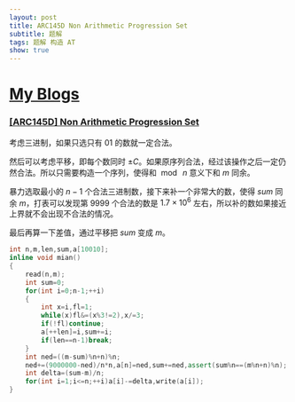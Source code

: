 ```yaml
---
layout: post
title: ARC145D Non Arithmetic Progression Set
subtitle: 题解
tags: 题解 构造 AT
show: true
---
```


# [My Blogs](https://www.cnblogs.com/WrongAnswer90/p/18157231)

### [[ARC145D] Non Arithmetic Progression Set](https://www.luogu.com.cn/problem/AT_arc145_d)

考虑三进制，如果只选只有 $01$ 的数就一定合法。

然后可以考虑平移，即每个数同时 $\pm C$。如果原序列合法，经过该操作之后一定仍然合法。所以只需要构造一个序列，使得和 $\bmod\;n$ 意义下和 $m$ 同余。

暴力选取最小的 $n-1$ 个合法三进制数，接下来补一个非常大的数，使得 $sum$ 同余 $m$，打表可以发现第 $9999$ 个合法的数是 $1.7\times 10^6$ 左右，所以补的数如果接近上界就不会出现不合法的情况。

最后再算一下差值，通过平移把 $sum$ 变成 $m$。

```cpp
int n,m,len,sum,a[10010];
inline void mian()
{
	read(n,m);
	int sum=0;
	for(int i=0;n-1;++i)
	{
		int x=i,fl=1;
		while(x)fl&=(x%3!=2),x/=3;
		if(!fl)continue;
		a[++len]=i,sum+=i;
		if(len==n-1)break;
	}
	int ned=((m-sum)%n+n)%n;
	ned+=(9000000-ned)/n*n,a[n]=ned,sum+=ned,assert(sum%n==(m%n+n)%n);
	int delta=(sum-m)/n;
	for(int i=1;i<=n;++i)a[i]-=delta,write(a[i]);
}
```